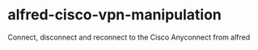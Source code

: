 # alfred-cisco-vpn-manipulation
Connect, disconnect and reconnect to the Cisco Anyconnect from alfred
